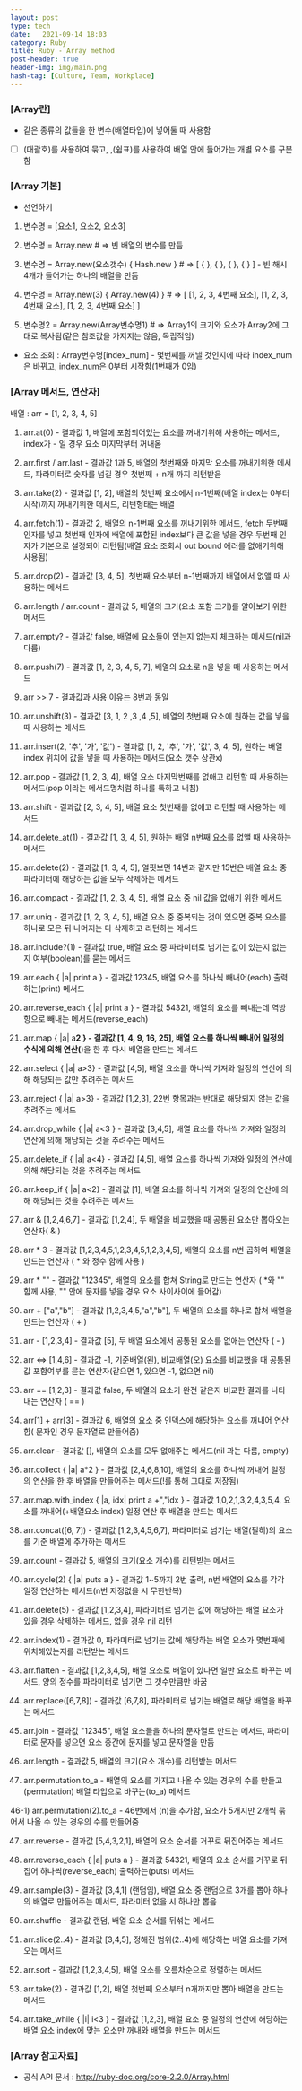 ```yaml
---
layout: post
type: tech
date:   2021-09-14 18:03
category: Ruby
title: Ruby - Array method
post-header: true
header-img: img/main.png
hash-tag: [Culture, Team, Workplace]
---
```

### [Array란]

- 같은 종류의 값들을 한 변수(배열타입)에 넣어둘 때 사용함

- [ ] (대괄호)를 사용하여 묶고, ,(쉼표)를 사용하여 배열 안에 들어가는 개별 요소를 구분함



### [Array 기본]

- 선언하기

1) 변수명 = [요소1, 요소2, 요소3] 

2) 변수명 = Array.new # => 빈 배열의 변수를 만듬 

3) 변수명 = Array.new(요소갯수) { Hash.new } # => [ { }, { }, { }, { } ]  - 빈 해시 4개가 들어가는 하나의 배열을 만듬

4) 변수명 = Array.new(3) { Array.new(4) } # => [ [1, 2, 3, 4번째 요소], [1, 2, 3, 4번째 요소], [1, 2, 3, 4번째 요소] ]

5) 변수명2 = Array.new(Array변수명1) # => Array1의 크기와 요소가 Array2에 그대로 복사됨(같은 참조값을 가지지는 않음, 독립적임)

 

- 요소 조회 : Array변수명[index_num] - 몇번째를 꺼낼 것인지에 따라 index_num은 바뀌고, index_num은 0부터 시작함(1번째가 0임)

 

### [Array 메서드, 연산자]

배열 : arr = [1, 2, 3, 4, 5]

 

1) arr.at(0) - 결과값 1, 배열에 포함되어있는 요소를 꺼내기위해 사용하는 메서드, index가 - 일 경우 요소 마지막부터 꺼내옴

2) arr.first / arr.last - 결과값 1과 5, 배열의 첫번째와 마지막 요소를 꺼내기위한 메서드, 파라미터로 숫자를 넘길 경우 첫번째 + n개 까지 리턴받음

3) arr.take(2) - 결과값 [1, 2], 배열의 첫번째 요소에서 n-1번째(배열 index는 0부터 시작)까지 꺼내기위한 메서드, 리턴형태는 배열

4) arr.fetch(1) - 결과값 2, 배열의 n-1번째 요소를 꺼내기위한 메서드, fetch 두번째 인자를 넣고 첫번째 인자에 배열에 포함된 index보다 큰 값을 넣을 경우 두번째 인자가 기본으로 설정되어 리턴됨(배열 요소 조회시 out bound 에러를 없애기위해 사용됨)

5) arr.drop(2) - 결과값 [3, 4, 5], 첫번째 요소부터 n-1번째까지 배열에서 없앨 때 사용하는 메서드

6) arr.length / arr.count - 결과값 5, 배열의 크기(요소 포함 크기)를 알아보기 위한 메서드

7) arr.empty? - 결과값 false, 배열에 요소들이 있는지 없는지 체크하는 메서드(nil과 다름)

8) arr.push(7) - 결과값 [1, 2, 3, 4, 5, 7], 배열의 요소로 n을 넣을 때 사용하는 메서드

9) arr >> 7 - 결과값과 사용 이유는 8번과 동일

10) arr.unshift(3) - 결과값 [3, 1, 2 ,3 ,4 ,5], 배열의 첫번째 요소에 원하는 값을 넣을 때 사용하는 메서드

11) arr.insert(2, '추', '가', '값') - 결과값 [1, 2, '추', '가', '값', 3, 4, 5], 원하는 배열 index 위치에 값을 넣을 때 사용하는 메서드(요소 갯수 상관x)

12) arr.pop - 결과값 [1, 2, 3, 4], 배열 요소 마지막번째를 없애고 리턴할 때 사용하는 메서드(pop 이라는 메서드명처럼 하나를 톡하고 내침)

13) arr.shift - 결과값 [2, 3, 4, 5], 배열 요소 첫번째를 없애고 리턴할 때 사용하는 메서드

14) arr.delete_at(1) - 결과값 [1, 3, 4, 5], 원하는 배열 n번째 요소를 없앨 때 사용하는 메서드

15) arr.delete(2) - 결과값 [1, 3, 4, 5], 얼핏보면 14번과 같지만 15번은 배열 요소 중 파라미터에 해당하는 값을 모두 삭제하는 메서드

16) arr.compact - 결과값 [1, 2, 3, 4, 5], 배열 요소 중 nil 값을 없애기 위한 메서드

17) arr.uniq - 결과값 [1, 2, 3, 4, 5], 배열 요소 중 중복되는 것이 있으면 중복 요소를 하나로 모은 뒤 나머지는 다 삭제하고 리턴하는 메서드

18) arr.include?(1) - 결과값 true, 배열 요소 중 파라미터로 넘기는 값이 있는지 없는지 여부(boolean)를 묻는 메서드

19) arr.each { |a| print a } - 결과값 12345, 배열 요소를 하나씩 빼내어(each) 출력하는(print) 메서드

20) arr.reverse_each { |a| print a } - 결과값 54321, 배열의 요소를 빼내는데 역방향으로 빼내는 메서드(reverse_each)

21) arr.map { |a| a**2 } - 결과값 [1, 4, 9, 16, 25], 배열 요소를 하나씩 빼내어 일정의 수식에 의해 연산(**)을 한 후 다시 배열을 만드는 메서드

22) arr.select { |a| a>3} - 결과값 [4,5], 배열 요소를 하나씩 가져와 일정의 연산에 의해 해당되는 값만 추려주는 메서드

23) arr.reject { |a| a>3} - 결과값 [1,2,3], 22번 항목과는 반대로 해당되지 않는 값을 추려주는 메서드

24) arr.drop_while { |a| a<3 } - 결과값 [3,4,5], 배열 요소를 하나씩 가져와 일정의 연산에 의해 해당되는 것을 추려주는 메서드

25) arr.delete_if { |a| a<4} - 결과값 [4,5], 배열 요소를 하나씩 가져와 일정의 연산에 의해 해당되는 것을 추려주는 메서드

26) arr.keep_if { |a| a<2} - 결과값 [1], 배열 요소를 하나씩 가져와 일정의 연산에 의해 해당되는 것을 추려주는 메서드
27) arr & [1,2,4,6,7] - 결과값 [1,2,4], 두 배열을 비교했을 때 공통된 요소만 뽑아오는 연산자( & )

28) arr * 3 - 결과값 [1,2,3,4,5,1,2,3,4,5,1,2,3,4,5], 배열의 요소를 n번 곱하여 배열을 만드는 연산자 ( * 와 정수 함께 사용 )

29) arr * "" - 결과값 "12345", 배열의 요소를 합쳐 String로 만드는 연산자 ( *와 "" 함께 사용, "" 안에 문자를 넣을 경우 요소 사이사이에 들어감)

29) arr + ["a","b"] - 결과값 [1,2,3,4,5,"a","b"], 두 배열의 요소를 하나로 합쳐 배열을 만드는 연산자 ( + )

30) arr - [1,2,3,4] - 결과값 [5], 두 배열 요소에서 공통된 요소를 없애는 연산자 ( - )

31) arr <=> [1,4,6] - 결과값 -1, 기준배열(왼), 비교배열(오) 요소를 비교했을 때 공통된 값 포함여부를 묻는 연산자(같으면 1, 있으면 -1, 없으면 nil)

32) arr == [1,2,3] - 결과값 false, 두 배열의 요소가 완전 같은지 비교한 결과를 나타내는 연산자 ( == )

33) arr[1] + arr[3] - 결과값 6, 배열의 요소 중 인덱스에 해당하는 요소를 꺼내어 연산함( 문자인 경우 문자열로 만들어줌)

34) arr.clear - 결과값 [], 배열의 요소를 모두 없애주는 메서드(nil 과는 다름, empty)

35) arr.collect { |a| a*2 } - 결과값 [2,4,6,8,10], 배열의 요소를 하나씩 꺼내어 일정의 연산을 한 후 배열을 만들어주는 메서드(!를 통해 그대로 저장됨)

36) arr.map.with_index { |a, idx| print a +","idx } - 결과값 1,0,2,1,3,2,4,3,5,4, 요소를 꺼내어(+배열요소 index) 일정 연산 후 배열을 만드는 메서드

37) arr.concat([6, 7]) - 결과값 [1,2,3,4,5,6,7], 파라미터로 넘기는 배열(필히)의 요소를 기준 배열에 추가하는 메서드

38) arr.count - 결과값 5, 배열의 크기(요소 개수)를 리턴받는 메서드

39) arr.cycle(2) { |a| puts a } - 결과값 1~5까지 2번 출력, n번 배열의 요소를 각각 일정 연산하는 메서드(n번 지정없을 시 무한반복)

40) arr.delete(5) - 결과값 [1,2,3,4], 파라미터로 넘기는 값에 해당하는 배열 요소가 있을 경우 삭제하는 메서드, 없을 경우 nil 리턴

41) arr.index(1) - 결과값 0, 파라미터로 넘기는 값에 해당하는 배열 요소가 몇번째에 위치해있는지를 리턴받는 메서드

42) arr.flatten - 결과값 [1,2,3,4,5], 배열 요소로 배열이 있다면 일반 요소로 바꾸는 메서드, 양의 정수를 파라미터로 넘기면 그 갯수만큼만 바꿈

43) arr.replace([6,7,8]) - 결과값 [6,7,8], 파라미터로 넘기는 배열로 해당 배열을 바꾸는 메서드

44) arr.join - 결과값 "12345", 배열 요소들을 하나의 문자열로 만드는 메서드, 파라미터로 문자를 넣으면 요소 중간에 문자를 넣고 문자열을 만듬

45) arr.length - 결과값 5, 배열의 크기(요소 개수)를 리턴받는 메서드

46) arr.permutation.to_a - 배열의 요소를 가지고 나올 수 있는 경우의 수를 만들고(permutation) 배열 타입으로 바꾸는(to_a) 메서드 

46-1) arr.permutation(2).to_a - 46번에서 (n)을 추가함, 요소가 5개지만 2개씩 묶어서 나올 수 있는 경우의 수를 만들어줌

47) arr.reverse - 결과값 [5,4,3,2,1], 배열의 요소 순서를 거꾸로 뒤집어주는 메서드

48) arr.reverse_each { |a| puts a } - 결과값 54321, 배열의 요소 순서를 거꾸로 뒤집어 하나씩(reverse_each) 출력하는(puts) 메서드

49) arr.sample(3) - 결과값 [3,4,1] (랜덤임), 배열 요소 중 랜덤으로 3개를 뽑아 하나의 배열로 만들어주는 메서드, 파라미터 없을 시 하나만 뽑음

50) arr.shuffle - 결과값 랜덤, 배열 요소 순서를 뒤섞는 메서드

51) arr.slice(2..4) - 결과값 [3,4,5], 정해진 범위(2..4)에 해당하는 배열 요소를 가져오는 메서드

52) arr.sort - 결과값 [1,2,3,4,5], 배열 요소를 오름차순으로 정렬하는 메서드

53) arr.take(2) - 결과값 [1,2], 배열 첫번째 요소부터 n개까지만 뽑아 배열을 만드는 메서드

54) arr.take_while { |i| i<3 } - 결과값 [1,2,3], 배열 요소 중 일정의 연산에 해당하는 배열 요소 index에 맞는 요소만 꺼내와 배열을 만드는 메서드

 

### [Array 참고자료]

- 공식 API 문서 : http://ruby-doc.org/core-2.2.0/Array.html